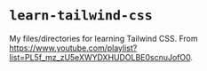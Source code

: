 # `learn-tailwind-css`

My files/directories for learning Tailwind CSS. From <https://www.youtube.com/playlist?list=PL5f_mz_zU5eXWYDXHUDOLBE0scnuJofO0>.
